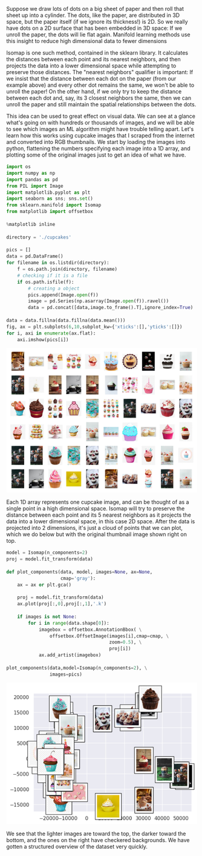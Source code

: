 Suppose we draw lots of dots on a big sheet of paper and then roll that sheet up into a cylinder. The dots, like the paper, are distributed in 3D space, but the paper itself (if we ignore its thickness!) is 2D. So we really have dots on a 2D surface that has been embedded in 3D space: If we unroll the paper, the dots will lie flat again. Manifold learning methods use this insight to reduce high dimensional data to fewer dimensions

Isomap is one such method, contained in the sklearn library. It calculates the distances between each point and its nearest neighbors, and then projects the data into a lower dimensional space while attempting to preserve those distances. The "nearest neighbors" qualifier is important: If we insist that the distance between each dot on the paper (from our example above) and every other dot remains the same, we won't be able to unroll the paper! On the other hand, if we only try to keep the distance between each dot and, say, its 3 closest neighbors the same, then we can unroll the paper and still maintain the spatial relationships between the dots.

This idea can be used to great effect on visual data. We can see at a glance what's going on with hundreds or thousands of images, and we will be able to see which images an ML algorithm might have trouble telling apart. Let's learn how this works using cupcake images that I scraped from the internet and converted into RGB thumbnails. We start by loading the images into python, flattening the numbers specifying each image into a 1D array, and plotting some of the original images just to get an idea of what we have.


```python
import os
import numpy as np
import pandas as pd
from PIL import Image
import matplotlib.pyplot as plt
import seaborn as sns; sns.set()
from sklearn.manifold import Isomap
from matplotlib import offsetbox

%matplotlib inline

directory = './cupcakes'

pics = []
data = pd.DataFrame()
for filename in os.listdir(directory):
    f = os.path.join(directory, filename)
    # checking if it is a file
    if os.path.isfile(f):
        # creating a object
        pics.append(Image.open(f))
        image = pd.Series(np.asarray(Image.open(f)).ravel())
        data = pd.concat([data,image.to_frame().T],ignore_index=True)

data = data.fillna(data.fillna(data.mean()))
fig, ax = plt.subplots(6,10,subplot_kw={'xticks':[],'yticks':[]})
for i, axi in enumerate(ax.flat):
    axi.imshow(pics[i])
```


    
![png](output_1_0.png)
    


Each 1D array represents one cupcake image, and can be thought of as a single point in a high dimensional space. Isomap will try to preserve the distance between each point and its 5 nearest neighbors as it projects the data into a lower dimensional space, in this case 2D space. After the data is projected into 2 dimensions, it's just a cloud of points that we can plot, which we do below but with the original thumbnail image shown right on top.


```python
model = Isomap(n_components=2)
proj = model.fit_transform(data)

def plot_components(data, model, images=None, ax=None,
                    cmap='gray'):
    ax = ax or plt.gca()

    proj = model.fit_transform(data)
    ax.plot(proj[:,0],proj[:,1],'.k')

    if images is not None:
        for i in range(data.shape[0]):
            imagebox = offsetbox.AnnotationBbox( \
                offsetbox.OffsetImage(images[i],cmap=cmap, \
                                      zoom=0.5), \
                                      proj[i])
            ax.add_artist(imagebox)

plot_components(data,model=Isomap(n_components=2), \
                images=pics)
```


    
![png](output_3_0.png)
    


We see that the lighter images are toward the top, the darker toward the bottom, and the ones on the right have checkered backgrounds. We have gotten a structured overview of the dataset very quickly.


```python

```
